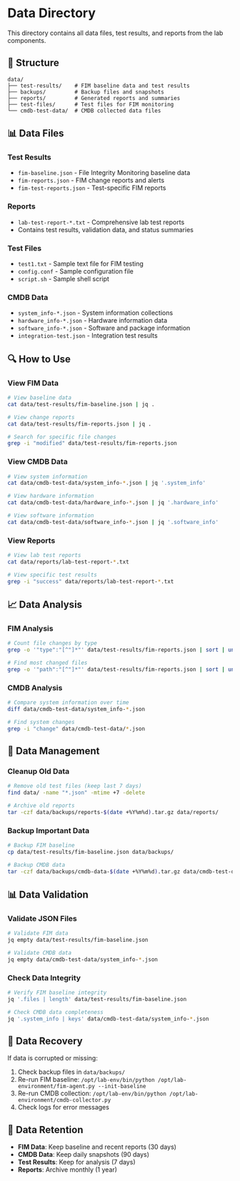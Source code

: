 # Data Directory

This directory contains all data files, test results, and reports from the lab components.

## 📁 Structure

```
data/
├── test-results/    # FIM baseline data and test results
├── backups/         # Backup files and snapshots
├── reports/         # Generated reports and summaries
├── test-files/      # Test files for FIM monitoring
└── cmdb-test-data/  # CMDB collected data files
```

## 📊 Data Files

### Test Results
- `fim-baseline.json` - File Integrity Monitoring baseline data
- `fim-reports.json` - FIM change reports and alerts
- `fim-test-reports.json` - Test-specific FIM reports

### Reports
- `lab-test-report-*.txt` - Comprehensive lab test reports
- Contains test results, validation data, and status summaries

### Test Files
- `test1.txt` - Sample text file for FIM testing
- `config.conf` - Sample configuration file
- `script.sh` - Sample shell script

### CMDB Data
- `system_info-*.json` - System information collections
- `hardware_info-*.json` - Hardware information data
- `software_info-*.json` - Software and package information
- `integration-test.json` - Integration test results

## 🔍 How to Use

### View FIM Data
```bash
# View baseline data
cat data/test-results/fim-baseline.json | jq .

# View change reports
cat data/test-results/fim-reports.json | jq .

# Search for specific file changes
grep -i "modified" data/test-results/fim-reports.json
```

### View CMDB Data
```bash
# View system information
cat data/cmdb-test-data/system_info-*.json | jq '.system_info'

# View hardware information
cat data/cmdb-test-data/hardware_info-*.json | jq '.hardware_info'

# View software information
cat data/cmdb-test-data/software_info-*.json | jq '.software_info'
```

### View Reports
```bash
# View lab test reports
cat data/reports/lab-test-report-*.txt

# View specific test results
grep -i "success" data/reports/lab-test-report-*.txt
```

## 📈 Data Analysis

### FIM Analysis
```bash
# Count file changes by type
grep -o '"type":"[^"]*"' data/test-results/fim-reports.json | sort | uniq -c

# Find most changed files
grep -o '"path":"[^"]*"' data/test-results/fim-reports.json | sort | uniq -c
```

### CMDB Analysis
```bash
# Compare system information over time
diff data/cmdb-test-data/system_info-*.json

# Find system changes
grep -i "change" data/cmdb-test-data/*.json
```

## 🧹 Data Management

### Cleanup Old Data
```bash
# Remove old test files (keep last 7 days)
find data/ -name "*.json" -mtime +7 -delete

# Archive old reports
tar -czf data/backups/reports-$(date +%Y%m%d).tar.gz data/reports/
```

### Backup Important Data
```bash
# Backup FIM baseline
cp data/test-results/fim-baseline.json data/backups/

# Backup CMDB data
tar -czf data/backups/cmdb-data-$(date +%Y%m%d).tar.gz data/cmdb-test-data/
```

## 📊 Data Validation

### Validate JSON Files
```bash
# Validate FIM data
jq empty data/test-results/fim-baseline.json

# Validate CMDB data
jq empty data/cmdb-test-data/system_info-*.json
```

### Check Data Integrity
```bash
# Verify FIM baseline integrity
jq '.files | length' data/test-results/fim-baseline.json

# Check CMDB data completeness
jq '.system_info | keys' data/cmdb-test-data/system_info-*.json
```

## 🚨 Data Recovery

If data is corrupted or missing:

1. Check backup files in `data/backups/`
2. Re-run FIM baseline: `/opt/lab-env/bin/python /opt/lab-environment/fim-agent.py --init-baseline`
3. Re-run CMDB collection: `/opt/lab-env/bin/python /opt/lab-environment/cmdb-collector.py`
4. Check logs for error messages

## 📝 Data Retention

- **FIM Data**: Keep baseline and recent reports (30 days)
- **CMDB Data**: Keep daily snapshots (90 days)
- **Test Results**: Keep for analysis (7 days)
- **Reports**: Archive monthly (1 year)
